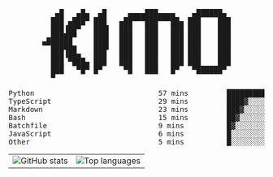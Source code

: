 <div align="center">
<pre>
   ▄█   ▄█▄  ▄█     ▄▄▄▄███▄▄▄▄    ▄██████▄ 
  ███ ▄███▀ ███   ▄██▀▀▀███▀▀▀██▄ ███    ███
  ███▐██▀   ███▌  ███   ███   ███ ███    ███
 ▄█████▀    ███▌  ███   ███   ███ ███    ███
▀▀█████▄    ███▌  ███   ███   ███ ███    ███
  ███▐██▄   ███   ███   ███   ███ ███    ███
  ███ ▀███▄ ███   ███   ███   ███ ███    ███
  ███   ▀█▀ █▀     ▀█   ███   █▀   ▀██████▀ 
  ▀                                         
</pre>
  

<!--START_SECTION:waka-->
<p align="center">
<pre>
Python                             57 mins         █████████▒░░░░░░░░░░░░░░░   37.38 %
TypeScript                         29 mins         ████▓░░░░░░░░░░░░░░░░░░░░   19.08 %
Markdown                           23 mins         ███▓░░░░░░░░░░░░░░░░░░░░░   15.20 %
Bash                               15 mins         ██▓░░░░░░░░░░░░░░░░░░░░░░   10.39 %
Batchfile                          9 mins          █▓░░░░░░░░░░░░░░░░░░░░░░░   06.27 %
JavaScript                         6 mins          █░░░░░░░░░░░░░░░░░░░░░░░░   03.98 %
Other                              5 mins          █░░░░░░░░░░░░░░░░░░░░░░░░   03.42 %
</pre>
</p>
<!--END_SECTION:waka-->

<table align="center">
  <tr>
    <td valign="top">
      <img alt="GitHub stats"
           src="https://github-readme-stats.vercel.app/api?username=kim0chi&show_icons=true&hide_title=true&rank_icon=percentile&line_height=28&hide_border=true&theme=dark" />
    </td>
    <td valign="top">
      <img alt="Top languages"
           src="https://github-readme-stats.vercel.app/api/top-langs/?username=kim0chi&layout=compact&card_width=420&langs_count=8&hide_border=true&theme=dark" />
    </td>
  </tr>
</table>


